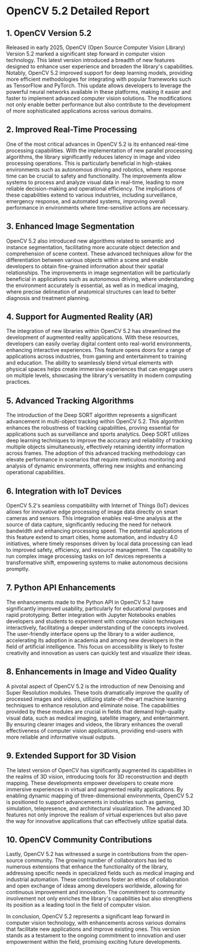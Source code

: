 # OpenCV 5.2 Detailed Report

## 1. OpenCV Version 5.2
Released in early 2025, OpenCV (Open Source Computer Vision Library) Version 5.2 marked a significant step forward in computer vision technology. This latest version introduced a breadth of new features designed to enhance user experience and broaden the library's capabilities. Notably, OpenCV 5.2 improved support for deep learning models, providing more efficient methodologies for integrating with popular frameworks such as TensorFlow and PyTorch. This update allows developers to leverage the powerful neural networks available in these platforms, making it easier and faster to implement advanced computer vision solutions. The modifications not only enable better performance but also contribute to the development of more sophisticated applications across various domains.

## 2. Improved Real-Time Processing
One of the most critical advances in OpenCV 5.2 is its enhanced real-time processing capabilities. With the implementation of new parallel processing algorithms, the library significantly reduces latency in image and video processing operations. This is particularly beneficial in high-stakes environments such as autonomous driving and robotics, where response time can be crucial to safety and functionality. The improvements allow systems to process and analyze visual data in real-time, leading to more reliable decision-making and operational efficiency. The implications of these capabilities extend to various industries, including surveillance, emergency response, and automated systems, improving overall performance in environments where time-sensitive actions are necessary.

## 3. Enhanced Image Segmentation
OpenCV 5.2 also introduced new algorithms related to semantic and instance segmentation, facilitating more accurate object detection and comprehension of scene context. These advanced techniques allow for the differentiation between various objects within a scene and enable developers to obtain fine-grained information about their spatial relationships. The improvements in image segmentation will be particularly beneficial in applications such as autonomous driving, where understanding the environment accurately is essential, as well as in medical imaging, where precise delineation of anatomical structures can lead to better diagnosis and treatment planning.

## 4. Support for Augmented Reality (AR)
The integration of new libraries within OpenCV 5.2 has streamlined the development of augmented reality applications. With these resources, developers can easily overlay digital content onto real-world environments, enhancing interactive experiences. This feature opens doors for a range of applications across industries, from gaming and entertainment to training and education. The ability to seamlessly blend virtual elements with physical spaces helps create immersive experiences that can engage users on multiple levels, showcasing the library's versatility in modern computing practices.

## 5. Advanced Tracking Algorithms
The introduction of the Deep SORT algorithm represents a significant advancement in multi-object tracking within OpenCV 5.2. This algorithm enhances the robustness of tracking capabilities, proving essential for applications such as surveillance and sports analytics. Deep SORT utilizes deep learning techniques to improve the accuracy and reliability of tracking multiple objects simultaneously, effectively retaining identity information across frames. The adoption of this advanced tracking methodology can elevate performance in scenarios that require meticulous monitoring and analysis of dynamic environments, offering new insights and enhancing operational capabilities.

## 6. Integration with IoT Devices
OpenCV 5.2's seamless compatibility with Internet of Things (IoT) devices allows for innovative edge processing of image data directly on smart cameras and sensors. This integration enables real-time analysis at the source of data capture, significantly reducing the need for network bandwidth and enhancing processing speed. The potential applications of this feature extend to smart cities, home automation, and industry 4.0 initiatives, where timely responses driven by local data processing can lead to improved safety, efficiency, and resource management. The capability to run complex image processing tasks on IoT devices represents a transformative shift, empowering systems to make autonomous decisions promptly.

## 7. Python API Enhancements
The enhancements made to the Python API in OpenCV 5.2 have significantly improved usability, particularly for educational purposes and rapid prototyping. Better integration with Jupyter Notebooks enables developers and students to experiment with computer vision techniques interactively, facilitating a deeper understanding of the concepts involved. The user-friendly interface opens up the library to a wider audience, accelerating its adoption in academia and among new developers in the field of artificial intelligence. This focus on accessibility is likely to foster creativity and innovation as users can quickly test and visualize their ideas.

## 8. Enhancements in Image and Video Quality
A pivotal aspect of OpenCV 5.2 is the introduction of new Denoising and Super Resolution modules. These tools dramatically improve the quality of processed images and videos, utilizing state-of-the-art machine learning techniques to enhance resolution and eliminate noise. The capabilities provided by these modules are crucial in fields that demand high-quality visual data, such as medical imaging, satellite imagery, and entertainment. By ensuring clearer images and videos, the library enhances the overall effectiveness of computer vision applications, providing end-users with more reliable and informative visual outputs.

## 9. Extended Support for 3D Vision
The latest version of OpenCV has significantly augmented its capabilities in the realms of 3D vision, introducing tools for 3D reconstruction and depth mapping. These developments empower developers to create more immersive experiences in virtual and augmented reality applications. By enabling dynamic mapping of three-dimensional environments, OpenCV 5.2 is positioned to support advancements in industries such as gaming, simulation, telepresence, and architectural visualization. The advanced 3D features not only improve the realism of virtual experiences but also pave the way for innovative applications that can effectively utilize spatial data.

## 10. OpenCV Community Contributions
Lastly, OpenCV 5.2 has witnessed a surge in contributions from the open-source community. The growing number of collaborators has led to numerous extensions that enhance the functionality of the library, addressing specific needs in specialized fields such as medical imaging and industrial automation. These contributions foster an ethos of collaboration and open exchange of ideas among developers worldwide, allowing for continuous improvement and innovation. The commitment to community involvement not only enriches the library's capabilities but also strengthens its position as a leading tool in the field of computer vision.

In conclusion, OpenCV 5.2 represents a significant leap forward in computer vision technology, with enhancements across various domains that facilitate new applications and improve existing ones. This version stands as a testament to the ongoing commitment to innovation and user empowerment within the field, promising exciting future developments.